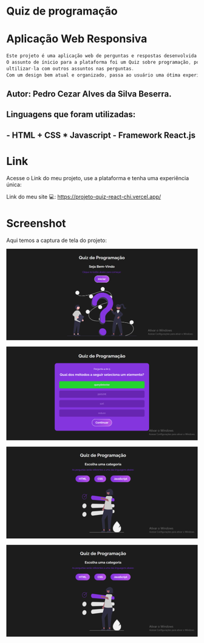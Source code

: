 # Quiz de programação

<h1> Aplicação Web Responsiva</h1>

```js
Este projeto é uma aplicação web de perguntas e respostas desenvolvida como Quiz de programação.
O assunto de ínicio para a plataforma foi um Quiz sobre programação, porém é possível 
ultilizar-la com outros assuntos nas perguntas.
Com um design bem atual e organizado, passa ao usuário uma ótima experiência de responder ao Quiz de perguntas.
```

<h2>Autor: Pedro Cezar Alves da Silva Beserra. <h2>

<h2>Linguagens que foram utilizadas: <h2>
- HTML
+ CSS
* Javascript
- Framework React.js

# Link
Acesse o Link do meu projeto, use a plataforma e tenha uma experiência única:

Link do meu site 💻: https://projeto-quiz-react-chi.vercel.app/

# Screenshot
Aqui temos a captura de tela do projeto:

![screenshot](src/img/print.png)

![screenshot](src/img/print1.png)

![screenshot](src/img/print2.png)

![screenshot](src/img/print2.png)